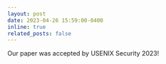 ```yaml
---
layout: post
date: 2023-04-26 15:59:00-0400
inline: true
related_posts: false
---
```


Our paper was accepted by USENIX Security 2023!
